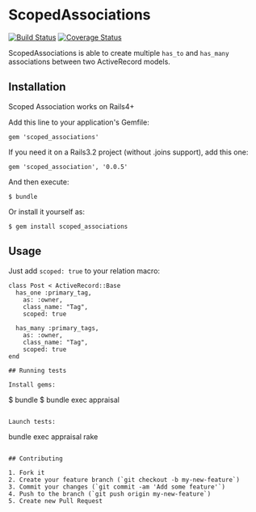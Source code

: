 # ScopedAssociations

[![Build Status](https://travis-ci.org/stefanoverna/scoped_associations.png?branch=master)](https://travis-ci.org/stefanoverna/scoped_associations)
[![Coverage Status](https://coveralls.io/repos/stefanoverna/scoped_associations/badge.png?branch=master)](https://coveralls.io/r/stefanoverna/scoped_associations?branch=master)

ScopedAssociations is able to create multiple `has_to` and `has_many`
associations between two ActiveRecord models.

## Installation
Scoped Association works on Rails4+

Add this line to your application's Gemfile:

    gem 'scoped_associations'
    
If you need it on a Rails3.2 project (without .joins support), add this one:

	gem 'scoped_association', '0.0.5'

And then execute:

    $ bundle

Or install it yourself as:

    $ gem install scoped_associations

## Usage

Just add `scoped: true` to your relation macro:

```
class Post < ActiveRecord::Base
  has_one :primary_tag,
    as: :owner,
    class_name: "Tag",
    scoped: true

  has_many :primary_tags,
    as: :owner,
    class_name: "Tag",
    scoped: true
end

## Running tests

Install gems:

```
$ bundle
$ bundle exec appraisal
```

Launch tests:

```
bundle exec appraisal rake
```

## Contributing

1. Fork it
2. Create your feature branch (`git checkout -b my-new-feature`)
3. Commit your changes (`git commit -am 'Add some feature'`)
4. Push to the branch (`git push origin my-new-feature`)
5. Create new Pull Request


